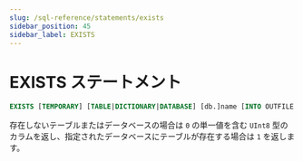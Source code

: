 ```yaml
---
slug: /sql-reference/statements/exists
sidebar_position: 45
sidebar_label: EXISTS
---
```



# EXISTS ステートメント

``` sql
EXISTS [TEMPORARY] [TABLE|DICTIONARY|DATABASE] [db.]name [INTO OUTFILE filename] [FORMAT format]
```

存在しないテーブルまたはデータベースの場合は `0` の単一値を含む `UInt8` 型のカラムを返し、指定されたデータベースにテーブルが存在する場合は `1` を返します。

